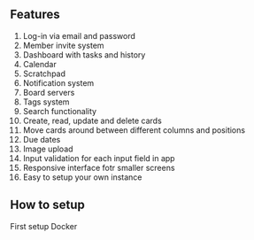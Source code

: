 ## Features

1. Log-in via email and password
2. Member invite system
3. Dashboard with tasks and history
4. Calendar
5. Scratchpad
6. Notification system
7. Board servers
8. Tags system
9. Search functionality
10. Create, read, update and delete cards
11. Move cards around between different columns and positions
12. Due dates
13. Image upload
14. Input validation for each input field in app
15. Responsive interface fotr smaller screens
16. Easy to setup your own instance

## How to setup

First setup Docker
